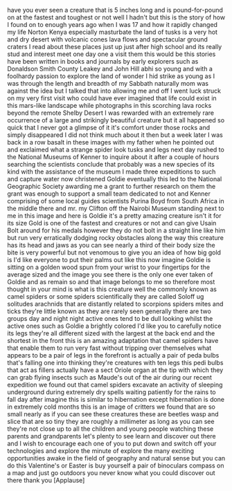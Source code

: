 
have you ever seen a creature that is 5
inches long and is pound-for-pound on at
the fastest and toughest or not well I
hadn&#39;t but this is the story of how I
found on to enough years ago when I was
17 and how it rapidly changed my life
Norton Kenya especially masturbate the
land of tusks is a very hot and dry
desert with volcanic cones lava flows
and spectacular ground craters I read
about these places just up just after
high school and its really stud and
interest meet one day one a visit them
this would be this stories have been
written in books and journals by early
explorers such as Donaldson Smith County
Leakey and John Hill abhi so young and
with a foolhardy passion to explore the
land of wonder I hid strike as young as
I was through the length and breadth of
my Sabbath naturally mom was against the
idea but I talked that into allowing me
and off I went
luck struck on my very first visit who
could have ever imagined that life could
exist in this mars-like landscape
while photographs in this scorching lava
rocks beyond the remote Shelby Desert I
was rewarded with an extremely rare
occurrence of a large and strikingly
beautiful creature but it all happened
so quick that I never got a glimpse of
it it&#39;s comfort under those rocks and
simply disappeared I did not think much
about it then but a week later I was
back in a row basalt in these images
with my father when he pointed out and
exclaimed what a strange spider look
tusks and legs next day rushed to the
National Museums of Kenner to inquire
about it after a couple of hours
searching the scientists conclude that
probably was a new species of its kind
with the assistance of the museum I made
three expeditions to such and capture
water now christened Goldie eventually
this led to the National Geographic
Society awarding me a grant to further
research on them the grant was enough to
support a small team dedicated to not
and Kenner comprising of some local
guides scientists Purina Boyd from South
Africa in the middle there and mr. my
Clifton off the Nairobi Museum standing
next to me in this image and here is
Goldie it&#39;s a pretty amazing creature
isn&#39;t it for its size Gold is one of the
fastest and creatures or not and can
give Usain Bolt around for his medals
however they do not bolt in a straight
line like him but run very erratically
dodging rocky obstacles along the way
this creature has its head and jaws as
you can see nearly a third of their body
size the bite is very powerful but not
venomous to give you an idea of how big
gold is I&#39;d like everyone to put their
palms out like this now imagine Goldie
is sitting on a golden wood spun from
your wrist to your fingertips for the
average sized and the image you see
there is the only one ever taken of
Goldie and as remain so and that image
belongs to me
so therefore most thought in your mind
is what is this creature
well the commonly known as camel spiders
or some spiders scientifically they are
called Soloff ug solitudes arachnids
that are distantly related to scorpions
spiders mites and ticks they&#39;re little
known as they are rarely seen generally
there are two groups day and night night
active ones tend to be dull looking
whilst the active ones such as Goldie a
brightly colored I&#39;d like you to
carefully notice its legs they&#39;re all
different sized with the largest at the
back end and the shortest in the front
this is an amazing adaptation that camel
spiders have that enable them to run
very fast without tripping over
themselves what appears to be a pair of
legs in the forefront is actually a pair
of peda bulbs that&#39;s falling one into
thinking they&#39;re creatures with ten legs
this pedi bulbs that act as fillers
actually have a sect Oriole organ at the
tip with which they can grab flying
insects such as Maude&#39;s out of the air
during our recent expedition we found
out that camel spiders excavate an
activity of sleeping underground during
extremely dry spells waiting patiently
for the rains to fall day after imagine
this is similar to hibernation except
hibernation is done in extremely cold
months this is an image of critters we
found that are so small nearly as if you
can see these creatures these are
beetles wasp and slice that are so tiny
they are roughly a millimeter as long as
you can see they&#39;re not close up to all
the children and young people watching
these parents and grandparents
let&#39;s plenty to see learn and discover
out there and I wish to encourage each
one of you to put down and switch off
your technologies and explore the minute
of
explore the many exciting opportunities
awake in the field of geography and
natural sense but you can do this
Valentine&#39;s or Easter is buy yourself a
pair of binoculars compass on a map and
just go outdoors you never know what you
could discover out there thank you
[Applause]
